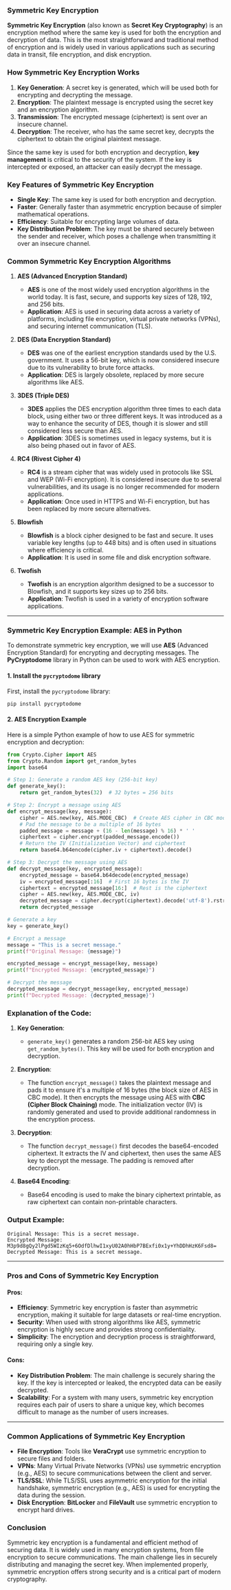 ### **Symmetric Key Encryption**

**Symmetric Key Encryption** (also known as **Secret Key Cryptography**) is an encryption method where the same key is used for both the encryption and decryption of data. This is the most straightforward and traditional method of encryption and is widely used in various applications such as securing data in transit, file encryption, and disk encryption.

### **How Symmetric Key Encryption Works**

1. **Key Generation**: A secret key is generated, which will be used both for encrypting and decrypting the message.
2. **Encryption**: The plaintext message is encrypted using the secret key and an encryption algorithm.
3. **Transmission**: The encrypted message (ciphertext) is sent over an insecure channel.
4. **Decryption**: The receiver, who has the same secret key, decrypts the ciphertext to obtain the original plaintext message.

Since the same key is used for both encryption and decryption, **key management** is critical to the security of the system. If the key is intercepted or exposed, an attacker can easily decrypt the message.

### **Key Features of Symmetric Key Encryption**

- **Single Key**: The same key is used for both encryption and decryption.
- **Faster**: Generally faster than asymmetric encryption because of simpler mathematical operations.
- **Efficiency**: Suitable for encrypting large volumes of data.
- **Key Distribution Problem**: The key must be shared securely between the sender and receiver, which poses a challenge when transmitting it over an insecure channel.

### **Common Symmetric Key Encryption Algorithms**

1. **AES (Advanced Encryption Standard)**
   - **AES** is one of the most widely used encryption algorithms in the world today. It is fast, secure, and supports key sizes of 128, 192, and 256 bits.
   - **Application**: AES is used in securing data across a variety of platforms, including file encryption, virtual private networks (VPNs), and securing internet communication (TLS).

2. **DES (Data Encryption Standard)**
   - **DES** was one of the earliest encryption standards used by the U.S. government. It uses a 56-bit key, which is now considered insecure due to its vulnerability to brute force attacks.
   - **Application**: DES is largely obsolete, replaced by more secure algorithms like AES.

3. **3DES (Triple DES)**
   - **3DES** applies the DES encryption algorithm three times to each data block, using either two or three different keys. It was introduced as a way to enhance the security of DES, though it is slower and still considered less secure than AES.
   - **Application**: 3DES is sometimes used in legacy systems, but it is also being phased out in favor of AES.

4. **RC4 (Rivest Cipher 4)**
   - **RC4** is a stream cipher that was widely used in protocols like SSL and WEP (Wi-Fi encryption). It is considered insecure due to several vulnerabilities, and its usage is no longer recommended for modern applications.
   - **Application**: Once used in HTTPS and Wi-Fi encryption, but has been replaced by more secure alternatives.

5. **Blowfish**
   - **Blowfish** is a block cipher designed to be fast and secure. It uses variable key lengths (up to 448 bits) and is often used in situations where efficiency is critical.
   - **Application**: It is used in some file and disk encryption software.

6. **Twofish**
   - **Twofish** is an encryption algorithm designed to be a successor to Blowfish, and it supports key sizes up to 256 bits.
   - **Application**: Twofish is used in a variety of encryption software applications.

---

### **Symmetric Key Encryption Example: AES in Python**

To demonstrate symmetric key encryption, we will use **AES** (Advanced Encryption Standard) for encrypting and decrypting messages. The **PyCryptodome** library in Python can be used to work with AES encryption.

#### 1. **Install the `pycryptodome` library**

First, install the `pycryptodome` library:

```bash
pip install pycryptodome
```

#### 2. **AES Encryption Example**

Here is a simple Python example of how to use AES for symmetric encryption and decryption:

```python
from Crypto.Cipher import AES
from Crypto.Random import get_random_bytes
import base64

# Step 1: Generate a random AES key (256-bit key)
def generate_key():
    return get_random_bytes(32)  # 32 bytes = 256 bits

# Step 2: Encrypt a message using AES
def encrypt_message(key, message):
    cipher = AES.new(key, AES.MODE_CBC)  # Create AES cipher in CBC mode
    # Pad the message to be a multiple of 16 bytes
    padded_message = message + (16 - len(message) % 16) * ' '
    ciphertext = cipher.encrypt(padded_message.encode())
    # Return the IV (Initialization Vector) and ciphertext
    return base64.b64encode(cipher.iv + ciphertext).decode()

# Step 3: Decrypt the message using AES
def decrypt_message(key, encrypted_message):
    encrypted_message = base64.b64decode(encrypted_message)
    iv = encrypted_message[:16]  # First 16 bytes is the IV
    ciphertext = encrypted_message[16:]  # Rest is the ciphertext
    cipher = AES.new(key, AES.MODE_CBC, iv)
    decrypted_message = cipher.decrypt(ciphertext).decode('utf-8').rstrip()
    return decrypted_message

# Generate a key
key = generate_key()

# Encrypt a message
message = "This is a secret message."
print(f"Original Message: {message}")

encrypted_message = encrypt_message(key, message)
print(f"Encrypted Message: {encrypted_message}")

# Decrypt the message
decrypted_message = decrypt_message(key, encrypted_message)
print(f"Decrypted Message: {decrypted_message}")
```

### **Explanation of the Code:**

1. **Key Generation**:
   - `generate_key()` generates a random 256-bit AES key using `get_random_bytes()`. This key will be used for both encryption and decryption.

2. **Encryption**:
   - The function `encrypt_message()` takes the plaintext message and pads it to ensure it's a multiple of 16 bytes (the block size of AES in CBC mode). It then encrypts the message using AES with **CBC (Cipher Block Chaining)** mode. The initialization vector (IV) is randomly generated and used to provide additional randomness in the encryption process.

3. **Decryption**:
   - The function `decrypt_message()` first decodes the base64-encoded ciphertext. It extracts the IV and ciphertext, then uses the same AES key to decrypt the message. The padding is removed after decryption.

4. **Base64 Encoding**:
   - Base64 encoding is used to make the binary ciphertext printable, as raw ciphertext can contain non-printable characters.

### **Output Example**:

```plaintext
Original Message: This is a secret message.
Encrypted Message: M3p9d8gQy2lPgd5WIzKq5+6OdfDlhwI1xyU02A0hHbP7BExfi0x1y+YhDDhHzK6Fsd8=
Decrypted Message: This is a secret message.
```

---

### **Pros and Cons of Symmetric Key Encryption**

#### **Pros**:
- **Efficiency**: Symmetric key encryption is faster than asymmetric encryption, making it suitable for large datasets or real-time encryption.
- **Security**: When used with strong algorithms like AES, symmetric encryption is highly secure and provides strong confidentiality.
- **Simplicity**: The encryption and decryption process is straightforward, requiring only a single key.

#### **Cons**:
- **Key Distribution Problem**: The main challenge is securely sharing the key. If the key is intercepted or leaked, the encrypted data can be easily decrypted.
- **Scalability**: For a system with many users, symmetric key encryption requires each pair of users to share a unique key, which becomes difficult to manage as the number of users increases.

---

### **Common Applications of Symmetric Key Encryption**

- **File Encryption**: Tools like **VeraCrypt** use symmetric encryption to secure files and folders.
- **VPNs**: Many Virtual Private Networks (VPNs) use symmetric encryption (e.g., AES) to secure communications between the client and server.
- **TLS/SSL**: While TLS/SSL uses asymmetric encryption for the initial handshake, symmetric encryption (e.g., AES) is used for encrypting the data during the session.
- **Disk Encryption**: **BitLocker** and **FileVault** use symmetric encryption to encrypt hard drives.

### **Conclusion**

Symmetric key encryption is a fundamental and efficient method of securing data. It is widely used in many encryption systems, from file encryption to secure communications. The main challenge lies in securely distributing and managing the secret key. When implemented properly, symmetric encryption offers strong security and is a critical part of modern cryptography.
